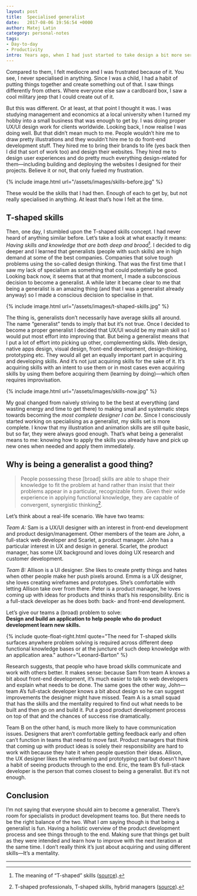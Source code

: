 ```yaml
---
layout: post
title:  Specialised generalist
date:   2017-08-06 19:56:54 +0000
author: Matej Latin
category: personal-notes
tags:
- Day-to-day
- Productivity
intro: Years ago, when I had just started to take design a bit more seriously, I envied designers that produced amazing visual designs or incredibly slick animations. I envied the front-end developers because they could turn designs into interactive websites. I envied illustrators that could draw awesome icons.
---
```


Compared to them, I felt mediocre and I was frustrated because of it. You see, I never specialised in anything. Since I was a child, I had a habit of putting things together and create something out of that. I saw things differently from others. Where everyone else saw a cardboard box, I saw a cool military jeep that I could create out of it. 

But this was different. Or at least, at that point I thought it was. I was studying management and economics at a local university when I turned my hobby into a small business that was enough to get by. I was doing proper UX/UI design work for clients worldwide. Looking back, I now realise I was doing well. But that didn’t mean much to me. People wouldn’t hire me to draw pretty illustrations and they wouldn’t hire me to do front-end development stuff. They hired me to bring their brands to life (yes back then I did that sort of work too) and design their websites. They hired me to design user experiences and do pretty much everything design-related for them—including building and deploying the websites I designed for their projects.  Believe it or not, that only fueled my frustration.

{% include image.html url="/assets/images/skills-before.jpg" %}

These would be the skills that I had then. Enough of each to get by, but not really specialised in anything. At least that’s how I felt at the time.

## T-shaped skills

Then, one day, I stumbled upon the T-shaped skills concept. I had never heard of anything similar before. Let’s take a look at what exactly it means: *Having skills and knowledge that are both deep and broad*[^1]. I decided to dig deeper and I learned that generalists (people with such skills) are in high demand at some of the best companies. Companies that solve tough problems using the so-called design thinking. That was the first time that I saw my lack of specialism as something that could potentially be good. Looking back now, it seems that at that moment, I made a subconscious decision to become a generalist. A while later it became clear to me that being a generalist is an amazing thing (and that I was a generalist already anyway) so I made a conscious decision to specialise in that.

{% include image.html url="/assets/images/t-shaped-skills.jpg" %}

The thing is, generalists don’t necessarily have average skills all around. The name “generalist” tends to imply that but it’s not true. Once I decided to become a proper generalist I decided that UX/UI would be my main skill so I would put most effort into improving that. But being a generalist means that I put a lot of effort into picking up other, complementing skills. Web design, native apps design, visual design, front-end development, design-thinking, prototyping etc. They would all get an equally important part in acquiring and developing skills. And it’s not just acquiring skills for the sake of it. It’s acquiring skills with an intent to use them or in most cases even acquiring skills by using them before acquiring them (learning by doing)—which often requires improvisation.

{% include image.html url="/assets/images/skills-now.jpg" %}

My goal changed from naively striving to be the best at everything (and wasting energy and time to get there) to making small and systematic steps towards becoming the *most complete designer I can be*. Since I consciously started working on specialising as a generalist, my skills set is more complete. I know that my illustration and animation skills are still quite basic, but so far, they were always good enough. That’s what being a generalist means to me: knowing how to apply the skills you already have and pick up new ones when needed and apply them immediately.

## Why is being a generalist a good thing?

> People possessing these [broad] skills are able to shape their knowledge to fit the problem at hand rather than insist that their problems appear in a particular, recognizable form. Given their wide experience in applying functional knowledge, they are capable of convergent, synergistic thinking[^2].

Let’s think about a real-life scenario. We have two teams:

*Team A:* Sam is a UX/UI designer with an interest in front-end development and product design/management. Other members of the team are John, a full-stack web developer and Scarlet, a product manager. John has a particular interest in UX and design in general. Scarlet, the product manager, has some UX background and loves doing UX research and customer development. 

*Team B:* Allison is a UI designer. She likes to create pretty things and hates when other people make her push pixels around. Emma is a UX designer, she loves creating wireframes and prototypes. She’s comfortable with letting Allison take over from there. Peter is a product manager, he loves coming up with ideas for products and thinks that’s his responsibility. Eric is a full-stack developer as he does both: back- and front-end development.

Let’s give our teams a (broad) problem to solve:  
**Design and build an application to help people who do product development learn new skills.**

{% include quote-float-right.html quote="The need for T-shaped skills surfaces anywhere problem solving is required across different deep functional knowledge bases or at the juncture of such deep knowledge with an application area." author="Leonard-Barton" %}

Research suggests, that people who have broad skills communicate and work with others better. It makes sense: because Sam from team A knows a bit about front-end development, it’s much easier to talk to web developers and explain what needs to be done. The same goes the other way, John—team A’s full-stack developer knows a bit about design so he can suggest improvements the designer might have missed. Team A is a small squad that has the skills and the mentality required to find out what needs to be built and then go on and build it. Put a good product development process on top of that and the chances of success rise dramatically. 

Team B on the other hand, is much more likely to have communication issues. Designers that aren’t comfortable getting feedback early and often can’t function in teams that need to move fast. Product managers that think that coming up with product ideas is solely their responsibility are hard to work with because they hate it when people question their ideas. Allison, the UX designer likes the wireframing and prototyping part but doesn’t have a habit of seeing products through to the end. Eric, the team B’s full-stack developer is the person that comes closest to being a generalist. But it’s not enough.

## Conclusion

I’m not saying that everyone should aim to become a generalist. There’s room for specialists in product development teams too. But there needs to be the right balance of the two. What I *am* saying though is that being a generalist is fun. Having a holistic overview of the product development process and see things through to the end. Making sure that things get built as they were intended and learn how to improve with the next iteration at the same time. I don’t really think it’s just about acquiring and using different skills—It’s a mentality.

-----

[^1]: The meaning of “T-shaped” skills ([source](http://wordspy.com/index.php?word=t-shaped)). 
[^2]: T-shaped professionals, T-shaped skills, hybrid managers ([source](http://coevolving.com/blogs/index.php/archive/t-shaped-professionals-t-shaped-skills-hybrid-managers/)). 